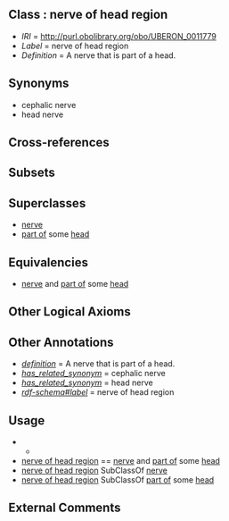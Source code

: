 
## Class : nerve of head region

 * *IRI* = http://purl.obolibrary.org/obo/UBERON_0011779
 * *Label* = nerve of head region
 * *Definition* = A nerve that is part of a head.

## Synonyms

 * cephalic nerve
 * head nerve

## Cross-references


## Subsets


## Superclasses

 * [nerve](../../UBERON/21/UBERON_0001021.md)
 * [part of](../../BFO/50/BFO_0000050.md) some [head](../../UBERON/33/UBERON_0000033.md)

## Equivalencies

 * [nerve](../../UBERON/21/UBERON_0001021.md) and [part of](../../BFO/50/BFO_0000050.md) some [head](../../UBERON/33/UBERON_0000033.md)

## Other Logical Axioms


## Other Annotations

 * *[definition](../../IAO/15/IAO_0000115.md)* = A nerve that is part of a head.
 * *[has_related_synonym](../../ym/oboInOwl#hasRelatedSynonym.md)* = cephalic nerve
 * *[has_related_synonym](../../ym/oboInOwl#hasRelatedSynonym.md)* = head nerve
 * *[rdf-schema#label](../../el/rdf-schema#label.md)* = nerve of head region

## Usage

 * -
 * [nerve of head region](../../UBERON/79/UBERON_0011779.md) == [nerve](../../UBERON/21/UBERON_0001021.md) and [part of](../../BFO/50/BFO_0000050.md) some [head](../../UBERON/33/UBERON_0000033.md)
 * [nerve of head region](../../UBERON/79/UBERON_0011779.md) SubClassOf [nerve](../../UBERON/21/UBERON_0001021.md)
 * [nerve of head region](../../UBERON/79/UBERON_0011779.md) SubClassOf [part of](../../BFO/50/BFO_0000050.md) some [head](../../UBERON/33/UBERON_0000033.md)

## External Comments

